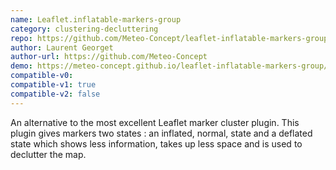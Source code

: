 ```yaml
---
name: Leaflet.inflatable-markers-group
category: clustering-decluttering
repo: https://github.com/Meteo-Concept/leaflet-inflatable-markers-group
author: Laurent Georget
author-url: https://github.com/Meteo-Concept
demo: https://meteo-concept.github.io/leaflet-inflatable-markers-group/
compatible-v0:
compatible-v1: true
compatible-v2: false
---
```


An alternative to the most excellent Leaflet marker cluster plugin.
This plugin gives markers two states : an inflated, normal, state and a deflated
state which shows less information, takes up less space and is used to declutter
the map.
